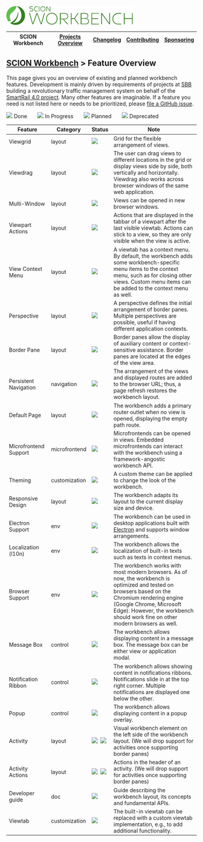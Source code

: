 <a href="/README.md"><img src="/resources/branding/scion-workbench-banner.svg" height="50" alt="SCION Workbench"></a>

| SCION Workbench | [Projects Overview][menu-projects-overview] | [Changelog][menu-changelog] | [Contributing][menu-contributing] | [Sponsoring][menu-sponsoring] |  
| --- | --- | --- | --- | --- |

## [SCION Workbench][menu-home] > Feature Overview

This page gives you an overview of existing and planned workbench features. Development is mainly driven by requirements of projects at [SBB][link-company-sbb] building a revolutionary traffic management system on behalf of the [SmartRail 4.0 project][link-project-sr40]. Many other features are imaginable. If a feature you need is not listed here or needs to be prioritized, please [file a GitHub issue](https://github.com/SchweizerischeBundesbahnen/scion-workbench/issues/new?template=feature_request.md).

[![][done]](#) Done&nbsp;&nbsp;&nbsp;&nbsp;&nbsp;&nbsp;
[![][progress]](#) In Progress&nbsp;&nbsp;&nbsp;&nbsp;&nbsp;&nbsp;
[![][planned]](#) Planned&nbsp;&nbsp;&nbsp;&nbsp;&nbsp;&nbsp;
[![][deprecated]](#) Deprecated

|Feature|Category|Status|Note
|-|-|-|-|
|Viewgrid|layout|[![][done]](#)|Grid for the flexible arrangement of views.
|Viewdrag|layout|[![][done]](#)|The user can drag views to different locations in the grid or display views side by side, both vertically and horizontally. Viewdrag also works across browser windows of the same web application.
|Multi-Window|layout|[![][done]](#)|Views can be opened in new browser windows.
|Viewpart Actions|layout|[![][done]](#)|Actions that are displayed in the tabbar of a viewpart after the last visible viewtab. Actions can stick to a view, so they are only visible when the view is active.
|View Context Menu|layout|[![][done]](#)|A viewtab has a context menu. By default, the workbench adds some workbench-specific menu items to the context menu, such as for closing other views. Custom menu items can be added to the context menu as well.
|Perspective|layout|[![][planned]](#)|A perspective defines the initial arrangement of border panes. Multiple perspectives are possible, useful if having different application contexts. 
|Border Pane|layout|[![][planned]](#)|Border panes allow the display of auxiliary content or context-sensitive assistance. Border panes are located at the edges of the view area.
|Persistent Navigation|navigation|[![][done]](#)|The arrangement of the views and displayed routes are added to the browser URL; thus, a page refresh restores the workbench layout.
|Default Page|layout|[![][done]](#)|The workbench adds a primary router outlet when no view is opened, displaying the empty path route.
|Microfrontend Support|microfrontend|[![][progress]](#)|Microfrontends can be opened in views. Embedded microfrontends can interact with the workbench using a framework-angostic workbench API.
|Theming|customization|[![][planned]](#)|A custom theme can be applied to change the look of the workbench.
|Responsive Design|layout|[![][planned]](#)|The workbench adapts its layout to the current display size and device. 
|Electron Support|env|[![][planned]](#)|The workbench can be used in desktop applications built with [Electron](https://www.electronjs.org/) and supports window arrangements.
|Localization (l10n)|env|[![][planned]](#)|The workbench allows the localization of built-in texts such as texts in context menus.
|Browser Support|env|[![][planned]](#)|The workbench works with most modern browsers. As of now, the workbench is optimized and tested on browsers based on the Chromium rendering engine (Google Chrome, Microsoft Edge). However, the workbench should work fine on other modern browsers as well.
|Message Box|control|[![][done]](#)|The workbench allows displaying content in a message box. The message box can be either view or application modal.
|Notification Ribbon|control|[![][done]](#)|The workbench allows showing content in notifications ribbons. Notifications slide in at the top right corner. Multiple notifications are displayed one below the other.
|Popup|control|[![][done]](#)|The workbench allows displaying content in a popup overlay.
|Activity|layout|[![][done]](#)&nbsp;&nbsp;[![][deprecated]](#)|Visual workbench element on the left side of the workbench layout. (We will drop support for activities once supporting border panes) 
|Activity Actions|layout|[![][done]](#)&nbsp;&nbsp;[![][deprecated]](#)|Actions in the header of an activity. (We will drop support for activities once supporting border panes)
|Developer guide|doc|[![][planned]](#)|Guide describing the workbench layout, its concepts and fundamental APIs.
|Viewtab|customization|[![][done]](#)|The built-in viewtab can be replaced with a custom viewtab implementation, e.g., to add additional functionality. 

[done]: /docs/site/images/icon-done.svg
[progress]: /docs/site/images/icon-in-progress.svg
[planned]: /docs/site/images/icon-planned.svg
[deprecated]: /docs/site/images/icon-deprecated.svg

[link-company-sbb]: http://www.sbb.ch
[link-project-sr40]: https://smartrail40.ch

[menu-home]: /README.md
[menu-projects-overview]: /docs/site/projects-overview.md
[menu-changelog]: /docs/site/changelog/changelog.md
[menu-contributing]: /CONTRIBUTING.md
[menu-sponsoring]: /docs/site/sponsoring.md

